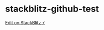 # stackblitz-github-test

[Edit on StackBlitz ⚡️](https://stackblitz.com/edit/stackblitz-github-test)